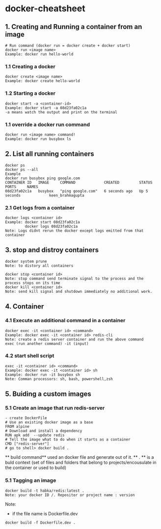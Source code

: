 # docker-cheatsheet
## 1. Creating and Running a container from an image
```console
# Run command (docker run = docker create + docker start)
docker run <image name>
Example: docker run hello-world
```
### 1.1 Creating a docker
```console
docker create <image name>
Example: docker create hello-world
```
### 1.2 Starting a docker
```console
docker start -a <container-id>
Example: docker start -a 08d23fa02c1a
-a means watch the output and print on the terminal
```
### 1.1 override a docker run command
```console
docker run <image name> command!
Example: docker run busybox ls
```
## 2. List all running containers
```console
docker ps
docker ps --all
Example
docker run busybox ping google.com
CONTAINER ID   IMAGE     COMMAND             CREATED         STATUS         PORTS     NAMES
08d23fa02c1a   busybox   "ping google.com"   6 seconds ago   Up 5 seconds             keen_brahmagupta
```
### 2.1 Get logs from a container
```console
docker logs <container id>
Example: docker start 08d23fa02c1a
         docker logs 08d23fa02c1a
Note: Logs didnt rerun the docker except logs emitted from that container
```
## 3. stop and distroy containers
```console
docker system prune
Note: to distory all containers
```
```console
docker stop <container id>
Note: stop command send terminate signal to the process and the process stops on its time
docker kill <container id>
Note: send kill signal and shutdown immediately no additional work.
```
## 4. Container
### 4.1 Execute an additional command in a container
```console
docker exec -it <container id> <command>
Example: docker exec -it <container id> redis-cli
Note: create a redis server container and run the above command
exec (run another command) -it (input)
```
### 4.2 start shell script
```console
exec -it <container id> <command>
Example: docker exec -it <container id> sh
Example: docker run -it busybox sh
Note: Comman processors: sh, bash, powershell,zsh
```
## 5. Buiding a custom images
### 5.1 Create an image that run redis-server
```console
- create DockerFile
# Use an existing docker image as a base
FROM alpine
# Download and install a dependency
RUN apk add  --update redis
# Tell the image what to do when it starts as a container
CMD ["redis-server"]
# go to shell> docker build .
```

** build command** used an docker file and generate out of it.
** . ** is a buld context (set of files and folders that belong to projects/encousulate in the container or used to build)
### 5.1 Tagging an image 
```console
docker build -t habka/redis:latest .
Note: your docker ID /. Repositor or project name : version
```
Note:
 - if the file name is Dockerfile.dev 
``` console
docker build -f Dockerfile.dev .
```
